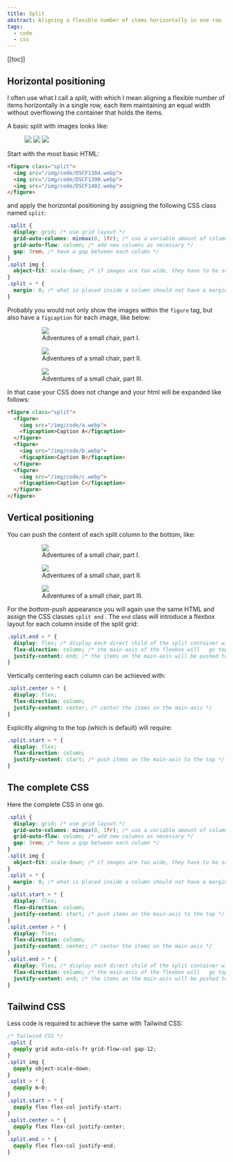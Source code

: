 ```yaml
---
title: Split
abstract: Aligning a flexible number of items horizontally in one row
tags:
  - code
  - css
---
```

[[toc]]

## Horizontal positioning

I often use what I call a *split*, with which I mean aligning a flexible number of items horizontally in a single row, each item maintaining an equal width without overflowing the container that holds the items. 

A basic split with images looks like:

<figure class="split">
  <img src="/img/code/DSCF1384.webp">
  <img src="/img/code/DSCF1390.webp">
  <img src="/img/code/DSCF1402.webp">
</figure>

Start with the most basic HTML:

```html
<figure class="split">
  <img src="/img/code/DSCF1384.webp">
  <img src="/img/code/DSCF1390.webp">
  <img src="/img/code/DSCF1402.webp">
</figure>
```

and apply the horizontal positioning by assigning the following CSS class named  `split`:

```css
.split {
  display: grid; /* use grid layout */
  grid-auto-columns: minmax(0, 1fr); /* use a variable amount of columns and make each column the same size */
  grid-auto-flow: column; /* add new columns as necessary */
  gap: 3rem; /* have a gap between each column */  
}
.split img {
  object-fit: scale-down; /* if images are too wide, they have to be scaled down to fit into the row */
}
.split > * {
  margin: 0; /* what is placed inside a column should not have a margin */  
}
```

Probably you would not only show  the images within the `figure` tag, but also have a `figcaption` for each image, like below:

<figure class="split">
  <figure>
    <img src="/img/code/DSCF1384.webp">
	  <figcaption>
			Adventures of a small chair, part I.
	  </figcaption>
  </figure>
  <figure>
    <img src="/img/code/DSCF1390.webp">
	  <figcaption>
			Adventures of a small chair, part II.
	  </figcaption>
  </figure>
  <figure>
    <img src="/img/code/DSCF1402.webp">
	  <figcaption>
			Adventures of a small chair, part III.
	  </figcaption>
  </figure>
</figure>

In that case your CSS does not change and your html will be expanded like follows:

```html
<figure class="split">
  <figure>
    <img src="/img/code/a.webp">
    <figcaption>Caption A</figcaption>
  </figure>
  <figure>
    <img src="/img/code/b.webp">
    <figcaption>Caption B</figcaption>
  </figure>
  <figure>
    <img src="/img/code/c.webp">
    <figcaption>Caption C</figcaption>
  </figure>
</figure>
```

## Vertical positioning

You can push the content of each split column to the bottom, like:

<figure class="split end">
  <figure>
    <img src="/img/code/DSCF1384.webp">
	  <figcaption>
			Adventures of a small chair, part I.
	  </figcaption>
  </figure>
  <figure>
    <img src="/img/code/DSCF1390.webp">
	  <figcaption>
			Adventures of a small chair, part II.
	  </figcaption>
  </figure>
  <figure>
    <img src="/img/code/DSCF1402.webp">
	  <figcaption>
			Adventures of a small chair, part III.
	  </figcaption>
  </figure>
</figure>

For the *bottom-push* appearance you will again use the same HTML and assign the CSS classes `split end` . The `end` class will introduce a flexbox layout for each column inside of the split grid:

```css
.split.end > * {
  display: flex; /* display each direct child of the split container with flexbox layout */
  flex-direction: column; /* the main-axis of the flexbox will   go top to bottom */
  justify-content: end; /* the items on the main-axis will be pushed to the bottom */
}
```

Vertically centering each column can be achieved with: 

```css
.split.center > * {
  display: flex;
  flex-direction: column;
  justify-content: center; /* center the items on the main-axis */
}
```

Explicitly aligning to the top (which is default) will require: 

```css
.split.start > * {
  display: flex;
  flex-direction: column;
  justify-content: start; /* push items on the main-axis to the top */
}
```

## The complete CSS

Here the complete CSS in one go.

```css
.split {
  display: grid; /* use grid layout */
  grid-auto-columns: minmax(0, 1fr); /* use a variable amount of columns and make each column the same size */
  grid-auto-flow: column; /* add new columns as necessary */
  gap: 3rem; /* have a gap between each column */  
}
.split img {
  object-fit: scale-down; /* if images are too wide, they have to be scaled down to fit into the row */
}
.split > * {
  margin: 0; /* what is placed inside a column should not have a margin */  
}
.split.start > * {
  display: flex;
  flex-direction: column;
  justify-content: start; /* push items on the main-axis to the top */
}
.split.center > * {
  display: flex;
  flex-direction: column;
  justify-content: center; /* center the items on the main-axis */
}
.split.end > * {
  display: flex; /* display each direct child of the split container with flexbox layout */
  flex-direction: column; /* the main-axis of the flexbox will   go top to bottom */
  justify-content: end; /* the items on the main-axis will be pushed to the bottom */
}
```

## Tailwind CSS

Less code is required to achieve the same with Tailwind CSS:

```css
/* Tailwind CSS */
.split {
  @apply grid auto-cols-fr grid-flow-col gap-12;
}
.split img {
  @apply object-scale-down;
}
.split > * {
  @apply m-0;
}
.split.start > * {
  @apply flex flex-col justify-start;
}
.split.center > * {
  @apply flex flex-col justify-center;
}
.split.end > * {
  @apply flex flex-col justify-end;
}
```